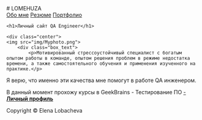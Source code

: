<!DOCTYPE html>
<html>
<head>
	<meta charset="utf-8">
	<title>LOMEHUZA</title>
	<link rel="stylesheet" href="style.css"> 
# LOMEHUZA
</head>
<body>

<div class="content">
	<div class="header">
		<a href="#">Обо мне</a>
		<a href="#">Резюме</a>
		<a href="#">Портфолио</a>
	</div>

	<h1>Личный сайт QA Engineer</h1>

	<div class="center">
	<img src="img/Myphoto.png">
		<div class="box_text">
			<p>Мотивированный стрессоустойчивый специалист с богатым опытом работы в команде, опытом решения проблем в режиме недостатка времени, а также самостоятельного обучения и применения изученного на практике.</p>

<p>Я верю, что именно эти качества мне помогут в работе QA инженером.</p>
<p>В данный момент прохожу курсы в GeekBrains - Тестирование ПО <a href="https://gb.ru/users/7262088"> - <b>Личный профиль</a></b>
		</div>
	</div>
</div>
<div class="footer">
	Copyright &copy; Elena Lobacheva
<div>


</body>
</html>
